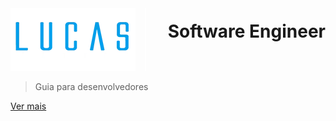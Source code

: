 <img alt="Lucas Mattos" width="200px" src="./_media/logo-light.webp" style="border-right: 2px solid #fff;margin-right: 15px;padding-right: 15px;" />
<h1 style="float: right;margin-top: 20px;">Software Engineer</h1>
<br />

> Guia para desenvolvedores

[Ver mais](/homepage)